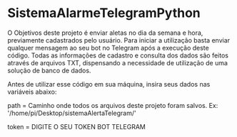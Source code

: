 # SistemaAlarmeTelegramPython

O Objetivos deste projeto é enviar aletas no dia da semana e hora, previamente cadastrados pelo usuário. 
Para iniciar a utilização basta enviar qualquer mensagem ao seu bot no Telegram após a execução deste código. Todas as informações de cadastro e consulta dos dados são feitos através de arquivos TXT, dispensando a necessidade de utilização de uma solução de banco de dados.

Antes de utilizar esse código em sua máquina, insira seus dados nas variáveis abaixo:

path = Caminho onde todos os arquivos deste projeto foram salvos. Ex: '/home/pi/Desktop/sistemaAlertaTelegram/'

token = DIGITE O SEU TOKEN BOT TELEGRAM
